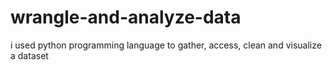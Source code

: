 # wrangle-and-analyze-data
i used python programming language to  gather, access, clean and visualize a dataset
